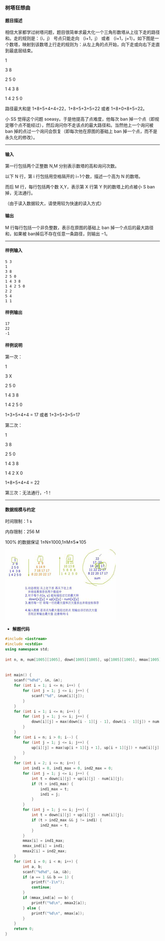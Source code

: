 ### 树塔狂想曲

#### 题目描述

 相信大家都学过树塔问题，题目很简单求最大化一个三角形数塔从上往下走的路径和。走的规则是：（i，j） 号点只能走向 （i+1，j） 或者 （i+1，j+1）。如下图是一个数塔，映射到该数塔上行走的规则为：从左上角的点开始，向下走或向右下走直到最底层结束。

1

3 8

2 5 0

1 4 3 8

1 4 2 5 0

 路径最大和是 1+8+5+4+4=22，1+8+5+3+5=22 或者 1+8+0+8+5=22。

 小 SS 觉得这个问题 soeasy。于是他提高了点难度，他每次 ban 掉一个点（即规定哪个点不能经过），然后询问你不走该点的最大路径和。当然他上一个询问被 ban 掉的点过一个询问会恢复（即每次他在原图的基础上 ban 掉一个点，而不是永久化的修改）。

------

#### 输入

 第一行包括两个正整数 N,M 分别表示数塔的高和询问次数。

 以下 N 行，第 i 行包括用空格隔开的 i−1个数，描述一个高为 N 的数塔。

 而后 M 行，每行包括两个数 X,Y，表示第 X 行第 Y 列的数塔上的点被小 S ban 掉，无法通行。

 （由于读入数据较大，请使用较为快速的读入方式）

#### 输出

 M 行每行包括一个非负整数，表示在原图的基础上 ban 掉一个点后的最大路径和，如果被 ban掉后不存在任意一条路径，则输出 −1。

------

#### 样例输入

```
5 3
1
3 8
2 5 0
1 4 3 8
1 4 2 5 0
2 2
5 4
1 1
```

#### 样例输出

```
17
22
-1
```

#### 样例说明

第一次：

1

3 X

2 5 0

1 4 3 8

1 4 2 5 0

1+3+5+4+4 = 17 或者 1+3+5+3+5=17

第二次：

1

3 8

2 5 0

1 4 3 8

1 4 2 X 0

1+8+5+4+4 = 22

第三次：无法通行，-1！

------

#### 数据规模与约定

 时间限制：1 s

 内存限制：256 M

 100% 的数据保证 1≤N≤1000,1≤M≤5∗105

![image](https://github.com/hello-sources/Relative_Things/blob/master/img/Coding-Training_img/1.png?raw=true) 

-  **解题代码**

``` c++
#include <iostream>
#include <cstdio>
using namespace std;

int n, m, num[1005][1005], down[1005][1005], up[1005][1005], mmax[1005], mmax_ind[1005], mmax2[1005];


int main() {
	scanf("%d%d", &n, &m);
	for (int i = 1; i <= n; i++) {
		for (int j = 1; j <= i; j++) {
			scanf("%d", &num[i][j]);
		}
	}
	for (int i = 1; i <= n; i++) {
		for (int j = 1; j <= i; j++) {
			down[i][j] = max(down[i - 1][j - 1], down[i - 1][j]) + num[i][j];
		}
	}
	for (int i = n; i > 0; i--) {
		for (int j = 1; j <= i; j++) {
			up[i][j] = max(up[i + 1][j + 1], up[i + 1][j]) + num[i][j];
		}
	}
	for (int i = 2; i <= n; i++) {
		int ind1 = 0, ind1_max = 0, ind2_max = 0;
		for (int j = 1; j <= i; j++) {
			int t = down[i][j] + up[i][j] - num[i][j];
			if (t > ind1_max) {
				ind1_max = t;
				ind1 = j;
			}
		}
		for (int j = 1; j <= i; j++) {
			int t = down[i][j] + up[i][j] - num[i][j];
			if (t > ind2_max && j != ind1) {
				ind2_max = t;
			}
		}
		mmax[i] = ind1_max;
		mmax_ind[i] = ind1;
		mmax2[i] = ind2_max;
	}
	for (int i = 0; i < m; i++) {
		int a, b;
		scanf("%d%d", &a, &b);
		if (a == 1 && b == 1) {
			printf("-1\n");
			continue;
		}
		if (mmax_ind[a] == b) {
			printf("%d\n", mmax2[a]);
		} else {
			printf("%d\n", mmax[a]);
		}
	}
	return 0;
} 
```

